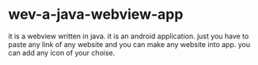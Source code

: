# wev-a-java-webview-app
it is a webview written in java. it is an android application. just you have to paste any link of any website and you can make any website into app.
 you can add any icon of your choise.
